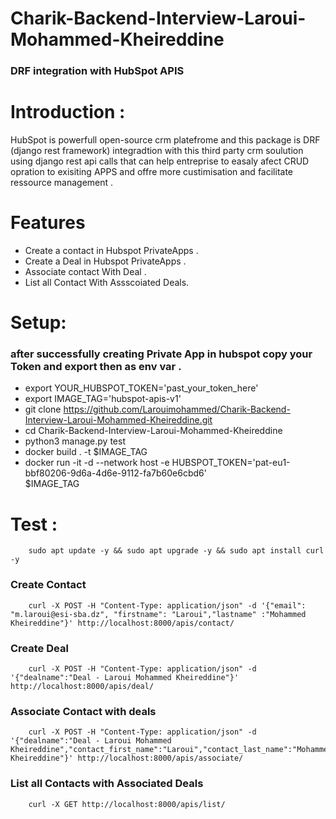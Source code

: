 # Charik-Backend-Interview-Laroui-Mohammed-Kheireddine

   ### DRF integration with HubSpot APIS

# Introduction :

HubSpot is powerfull open-source crm platefrome and this package is DRF (django rest framework) 
integradtion with this third party crm soulution using django rest api calls that can help entreprise to easaly afect CRUD opration to exisiting APPS and offre more custimisation and facilitate ressource management . 

# Features
 - Create a contact in Hubspot PrivateApps .
 - Create a Deal in Hubspot PrivateApps .
 - Associate contact With Deal .
 - List all Contact With Assscoiated Deals.

# Setup: 
    
### after successfully creating Private App in hubspot copy your Token and export then as env var .
 
- export  YOUR_HUBSPOT_TOKEN='past_your_token_here'
- export  IMAGE_TAG='hubspot-apis-v1'
- git clone https://github.com/Larouimohammed/Charik-Backend-Interview-Laroui-Mohammed-Kheireddine.git
- cd Charik-Backend-Interview-Laroui-Mohammed-Kheireddine
- python3 manage.py test
- docker build  .  -t $IMAGE_TAG
- docker run -it -d --network host  -e HUBSPOT_TOKEN='pat-eu1-bbf80206-9d6a-4d6e-9112-fa7b60e6cbd6'  
        $IMAGE_TAG

# Test :
   
        sudo apt update -y && sudo apt upgrade -y && sudo apt install curl -y

### Create Contact 

        curl -X POST -H "Content-Type: application/json" -d '{"email": "m.laroui@esi-sba.dz", "firstname": "Laroui","lastname" :"Mohammed Kheireddine"}' http://localhost:8000/apis/contact/

### Create Deal 
        
        curl -X POST -H "Content-Type: application/json" -d '{"dealname":"Deal - Laroui Mohammed Kheireddine"}' http://localhost:8000/apis/deal/

### Associate Contact with deals

        curl -X POST -H "Content-Type: application/json" -d '{"dealname":"Deal - Laroui Mohammed Kheireddine","contact_first_name":"Laroui","contact_last_name":"Mohammed Kheireddine"}' http://localhost:8000/apis/associate/

### List all Contacts with Associated Deals

        curl -X GET http://localhost:8000/apis/list/        
